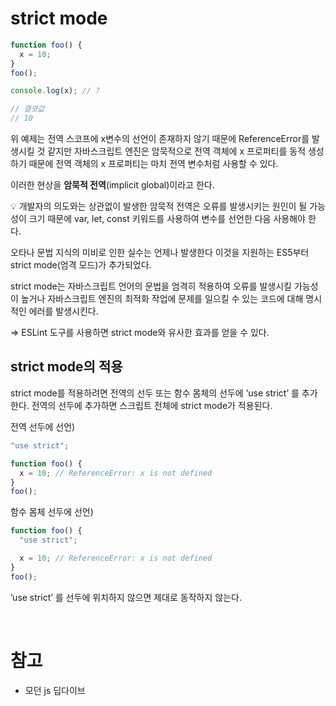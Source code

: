 # strict mode

```jsx
function foo() {
  x = 10;
}
foo();

console.log(x); // ?

// 결괏값
// 10
```

위 예제는 전역 스코프에 x변수의 선언이 존재하지 않기 때문에 ReferenceError를 발생시킬 것 같지만 자바스크립트 엔진은 암묵적으로 전역 객체에 x 프로퍼티를 동적 생성하기 때문에 전역 객체의 x 프로퍼티는 마치 전역 변수처럼 사용할 수 있다.

이러한 현상을 **암묵적 전역**(implicit global)이라고 한다.

<aside>
💡 개발자의 의도와는 상관없이 발생한 암묵적 전역은 오류를 발생시키는 원인이 될 가능성이 크기 때문에 var, let, const 키워드를 사용하여 변수를 선언한 다음 사용해야 한다.

</aside>

오타나 문법 지식의 미비로 인한 실수는 언제나 발생한다 이것을 지원하는 ES5부터 strict mode(엄격 모드)가 추가되었다.

strict mode는 자바스크립트 언어의 문법을 엄격히 적용하여 오류를 발생시킬 가능성이 높거나 자바스크립트 엔진의 최적화 작업에 문제를 일으킬 수 있는 코드에 대해 명시적인 에러를 발생시킨다.

⇒ ESLint 도구를 사용하면 strict mode와 유사한 효과를 얻을 수 있다.

## **strict mode의 적용**

strict mode를 적용하려면 전역의 선두 또는 함수 몸체의 선두에 ’use strict’ 를 추가한다. 전역의 선두에 추가하면 스크립트 전체에 strict mode가 적용된다.

전역 선두에 선언)

```jsx
"use strict";

function foo() {
  x = 10; // ReferenceError: x is not defined
}
foo();
```

함수 몸체 선두에 선언)

```jsx
function foo() {
  "use strict";

  x = 10; // ReferenceError: x is not defined
}
foo();
```

’use strict’ 를 선두에 위치하지 않으면 제대로 동작하지 않는다.

<br>

# 참고

- 모던 js 딥다이브
